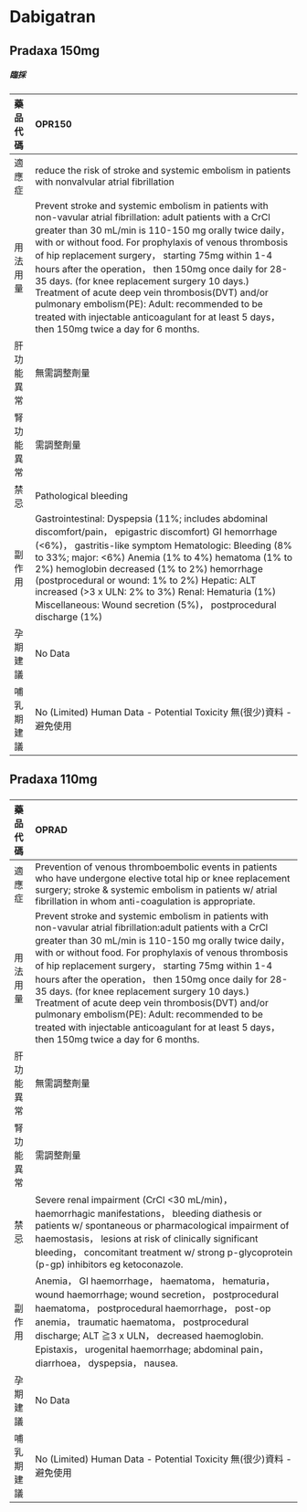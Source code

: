 # Dabigatran

## Pradaxa 150mg

##### 臨採

| 藥品代碼   | OPR150                                                                                                                                                                                                                                                                                                                                                                                                                                                                                                                                                                                                       |
|:-----------|:-------------------------------------------------------------------------------------------------------------------------------------------------------------------------------------------------------------------------------------------------------------------------------------------------------------------------------------------------------------------------------------------------------------------------------------------------------------------------------------------------------------------------------------------------------------------------------------------------------------|
| 適應症     | reduce the risk of stroke and systemic embolism in patients with nonvalvular atrial fibrillation                                                                                                                                                                                                                                                                                                                                                                                                                                                                                                             |
| 用法用量   | Prevent stroke and systemic embolism in patients with non-vavular atrial fibrillation: adult patients with a CrCl greater than 30 mL/min is 110-150 mg orally twice daily， with or without food. For prophylaxis of venous thrombosis of hip replacement surgery， starting 75mg within 1-4 hours after the operation， then 150mg once daily for 28-35 days. (for knee replacement surgery 10 days.) Treatment of acute deep vein thrombosis(DVT) and/or pulmonary embolism(PE): Adult: recommended to be treated with injectable anticoagulant for at least 5 days， then 150mg twice a day for 6 months. |
| 肝功能異常 | 無需調整劑量                                                                                                                                                                                                                                                                                                                                                                                                                                                                                                                                                                                                 |
| 腎功能異常 | 需調整劑量                                                                                                                                                                                                                                                                                                                                                                                                                                                                                                                                                                                                   |
| 禁忌       | Pathological bleeding                                                                                                                                                                                                                                                                                                                                                                                                                                                                                                                                                                                        |
| 副作用     | Gastrointestinal: Dyspepsia (11%; includes abdominal discomfort/pain， epigastric discomfort) GI hemorrhage (<6%)， gastritis-like symptom Hematologic: Bleeding (8% to 33%; major: <6%) Anemia (1% to 4%) hematoma (1% to 2%) hemoglobin decreased (1% to 2%) hemorrhage (postprocedural or wound: 1% to 2%) Hepatic: ALT increased (>3 x ULN: 2% to 3%) Renal: Hematuria (1%) Miscellaneous: Wound secretion (5%)， postprocedural discharge (1%)                                                                                                                                                          |
| 孕期建議   | No Data                                                                                                                                                                                                                                                                                                                                                                                                                                                                                                                                                                                                      |
| 哺乳期建議 | No (Limited) Human Data - Potential Toxicity 無(很少)資料 - 避免使用                                                                                                                                                                                                                                                                                                                                                                                                                                                                                                                                         |

## Pradaxa 110mg

##### 

| 藥品代碼   | OPRAD                                                                                                                                                                                                                                                                                                                                                                                                                                                                                                                                                                                                       |
|:-----------|:------------------------------------------------------------------------------------------------------------------------------------------------------------------------------------------------------------------------------------------------------------------------------------------------------------------------------------------------------------------------------------------------------------------------------------------------------------------------------------------------------------------------------------------------------------------------------------------------------------|
| 適應症     | Prevention of venous thromboembolic events in patients who have undergone elective total hip or knee replacement surgery; stroke & systemic embolism in patients w/ atrial fibrillation in whom anti-coagulation is appropriate.                                                                                                                                                                                                                                                                                                                                                                            |
| 用法用量   | Prevent stroke and systemic embolism in patients with non-vavular atrial fibrillation:adult patients with a CrCl greater than 30 mL/min is 110-150 mg orally twice daily， with or without food. For prophylaxis of venous thrombosis of hip replacement surgery， starting 75mg within 1-4 hours after the operation， then 150mg once daily for 28-35 days. (for knee replacement surgery 10 days.) Treatment of acute deep vein thrombosis(DVT) and/or pulmonary embolism(PE): Adult: recommended to be treated with injectable anticoagulant for at least 5 days， then 150mg twice a day for 6 months. |
| 肝功能異常 | 無需調整劑量                                                                                                                                                                                                                                                                                                                                                                                                                                                                                                                                                                                                |
| 腎功能異常 | 需調整劑量                                                                                                                                                                                                                                                                                                                                                                                                                                                                                                                                                                                                  |
| 禁忌       | Severe renal impairment (CrCl <30 mL/min)， haemorrhagic manifestations， bleeding diathesis or patients w/ spontaneous or pharmacological impairment of haemostasis， lesions at risk of clinically significant bleeding， concomitant treatment w/ strong p-glycoprotein (p-gp) inhibitors eg ketoconazole.                                                                                                                                                                                                                                                                                               |
| 副作用     | Anemia， GI haemorrhage， haematoma， hematuria， wound haemorrhage; wound secretion， postprocedural haematoma， postprocedural haemorrhage， post-op anemia， traumatic haematoma， postprocedural discharge; ALT ≧3 x ULN， decreased haemoglobin. Epistaxis， urogenital haemorrhage; abdominal pain， diarrhoea， dyspepsia， nausea.                                                                                                                                                                                                                                                                  |
| 孕期建議   | No Data                                                                                                                                                                                                                                                                                                                                                                                                                                                                                                                                                                                                     |
| 哺乳期建議 | No (Limited) Human Data - Potential Toxicity 無(很少)資料 - 避免使用                                                                                                                                                                                                                                                                                                                                                                                                                                                                                                                                        |

